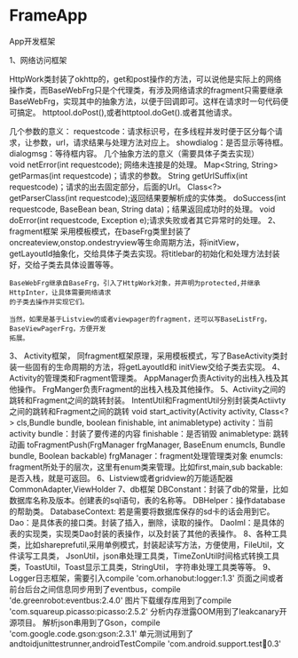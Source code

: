 ﻿# FrameApp
App开发框架

1、网络访问框架

HttpWork类封装了okhttp的，get和post操作的方法，可以说他是实际上的网络操作类，而BaseWebFrg只是个代理类，有涉及网络请求的fragment只需要继承BaseWebFrg，实现其中的抽象方法，以便于回调即可。这样在请求时一句代码便可搞定。 httptool.doPost(),或者httptool.doGet().或者其他请求。
    
几个参数的意义：
requestcode：请求标识号，在多线程并发时便于区分每个请求，让参数，url，请求结果与处理方法对应上。
showdialog：是否显示等待框。
dialogmsg：等待框内容。
几个抽象方法的意义（需要具体子类去实现）  
void netError(int requestcode); 网络未连接是的处理。
Map<String, String> getParmas(int requestcode)；请求的参数。
   String getUrlSuffix(int requestcode)；请求的出去固定部分，后面的Url。
   Class<?> getParserClass(int requestcode);返回结果要解析成的实体类。
   doSuccess(int requestcode, BaseBean bean, String data)；结果返回成功时的处理。
   void doError(int requestcode, Exception e);请求失败或者其它异常时的处理。
2、fragment框架
    采用模板模式，在baseFrg类里封装了oncreateview,onstop.ondestryview等生命周期方法，将initView，
    getLayoutId抽象化，交给具体子类去实现。将titlebar的初始化和处理方法封装好，交给子类去具体设置等等。

    BaseWebFrg继承自BaseFrg，引入了HttpWork对象，并声明为protected,并继承HttpInter，让具体需要网络请求
    的子类去操作并实现它们。

    当然，如果是基于Listview的或者viewpager的fragment，还可以写BaseListFrg，BaseViewPagerFrg，方便开发
    拓展。
3、 Activity框架，
    同fragment框架原理，采用模板模式，写了BaseActivity类封装一些固有的生命周期的方法，将getLayoutId和
    initView交给子类去实现。
4、Activity的管理类和Fragment管理类。
   AppManager负责Activity的出栈入栈及其他操作。
   FrgManger负责Fragment的出栈入栈及其他操作。
5、Activiity之间的跳转和Fragment之间的跳转封装。
   IntentUtil和FragmentUtil分别封装类Actiivty之间的跳转和Fragment之间的跳转
   void start_activity(Activity activity, Class<?> cls,Bundle bundle, boolean finishable, int animabletype)
   activity：当前activity
   bundle：封装了要传递的内容
   finishable：是否销毁
   animabletype: 跳转动画
   toFragmentPush(FrgManager frgManager, BaseEnum enumcls, Bundle bundle, Boolean backable)
   frgManager：fragment处理管理类对象
   enumcls: fragment所处于的层次，这里有enum类来管理。比如first,main,sub
   backable: 是否入栈，就是可返回。
6、Listview或者gridview的万能适配器
   CommonAdapter,ViewHolder
7、db框架
   DBConstant：封装了db的常量，比如数据库名称及版本。创建表的sql语句，表的名称等。
   DBHelper：操作database的帮助类。
   DatabaseContext: 若是需要将数据库保存的sd卡的话会用到它。
   Dao：是具体表的接口类。封装了插入，删除，读取的操作。
   DaoIml：是具体的表的实现类，实现类Dao封装的表操作，以及封装了其他的表操作。
8、各种工具类，比如shareprefutil,采用单例模式，封装起读写方法，方便使用，FileUtil，文件读写工具类，
   JsonUtil，json串处理工具类，TimeZonUtil时间格式转换工具类，ToastUtil，Toast显示工具类，StringUtil，
   字符串处理工具类等等。
9、Logger日志框架，需要引入compile 'com.orhanobut:logger:1.3'
   页面之间或者前台后台之间信息同步用到了eventbus，compile 'de.greenrobot:eventbus:2.4.0'
   图片下载缓存库用到了compile 'com.squareup.picasso:picasso:2.5.2'
   分析内存泄露OOM用到了leakcanary开源项目。
   解析json串用到了Gson，compile 'com.google.code.gson:gson:2.3.1'
   单元测试用到了andtoidjunittestrunner,androidTestCompile 'com.android.support.test:runner:0.3'



   
   





